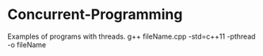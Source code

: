 # Concurrent-Programming
Examples of programs with threads.
g++ fileName.cpp -std=c++11 -pthread -o fileName
